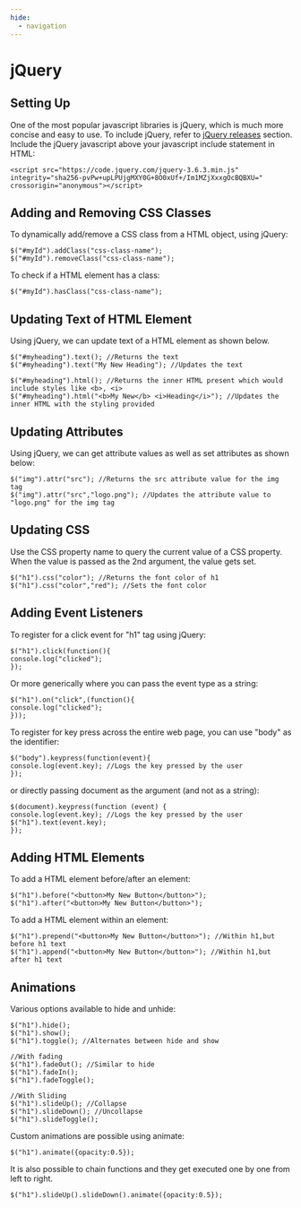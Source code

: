 ```yaml
---
hide:
  - navigation
---
```

# jQuery
## Setting Up
One of the most popular javascript libraries is jQuery, which is much more concise and easy to use.  To include jQuery, refer to [jQuery releases](https://releases.jquery.com/) section. Include the jQuery javascript above your javascript include statement in HTML:
```
<script src="https://code.jquery.com/jquery-3.6.3.min.js" integrity="sha256-pvPw+upLPUjgMXY0G+8O0xUf+/Im1MZjXxxgOcBQBXU=" crossorigin="anonymous"></script>
```

## Adding and Removing CSS Classes 
To dynamically add/remove a CSS class from a HTML object, using jQuery:
```
$("#myId").addClass("css-class-name");
$("#myId").removeClass("css-class-name");
```
To check if a HTML element has a class:
```
$("#myId").hasClass("css-class-name");
```
## Updating Text of HTML Element
Using jQuery, we can update text of a HTML element as shown below.
```
$("#myheading").text(); //Returns the text
$("#myheading").text("My New Heading"); //Updates the text

$("#myheading").html(); //Returns the inner HTML present which would include styles like <b>, <i>
$("#myheading").html("<b>My New</b> <i>Heading</i>"); //Updates the inner HTML with the styling provided
```
## Updating Attributes
Using jQuery, we can get attribute values as well as set attributes as shown below:
```
$("img").attr("src"); //Returns the src attribute value for the img tag
$("img").attr("src","logo.png"); //Updates the attribute value to "logo.png" for the img tag
```
## Updating CSS
Use the CSS property name to query the current value of a CSS property. When the value is passed as the 2nd argument, the value gets set.
```
$("h1").css("color"); //Returns the font color of h1
$("h1").css("color","red"); //Sets the font color
```
## Adding Event Listeners
To register for a click event for "h1" tag using jQuery:
```
$("h1").click(function(){
console.log("clicked");
});
```
Or more generically where you can pass the event type as a string:
```
$("h1").on("click",(function(){
console.log("clicked");
}));
```

To register for key press across the entire web page, you can use "body" as the identifier:
```
$("body").keypress(function(event){
console.log(event.key); //Logs the key pressed by the user
});
```
or directly passing document as the argument (and not as a string):
```
$(document).keypress(function (event) {
console.log(event.key); //Logs the key pressed by the user
$("h1").text(event.key);
});
```
## Adding HTML Elements
To add a HTML element before/after an element:
```
$("h1").before("<button>My New Button</button>");
$("h1").after("<button>My New Button</button>");
```
To add a HTML element within an element:
```
$("h1").prepend("<button>My New Button</button>"); //Within h1,but before h1 text
$("h1").append("<button>My New Button</button>"); //Within h1,but after h1 text
```
## Animations
Various options available to hide and unhide:
```
$("h1").hide();
$("h1").show();
$("h1").toggle(); //Alternates between hide and show

//With fading
$("h1").fadeOut(); //Similar to hide
$("h1").fadeIn();
$("h1").fadeToggle();

//With Sliding
$("h1").slideUp(); //Collapse
$("h1").slideDown(); //Uncollapse
$("h1").slideToggle();
```
Custom animations are possible using animate:
```
$("h1").animate({opacity:0.5});
```
It is also possible to chain functions and they get executed one by one from left to right.
```
$("h1").slideUp().slideDown().animate({opacity:0.5});
```